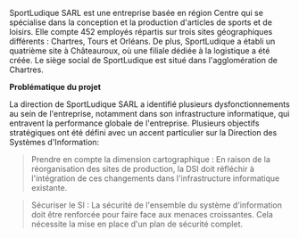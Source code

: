

SportLudique SARL est une entreprise basée en région Centre qui se spécialise dans la conception et la production d'articles de sports et de loisirs. Elle compte 452 employés répartis sur trois sites géographiques différents : Chartres, Tours et Orléans. De plus, SportLudique a établi un quatrième site à Châteauroux, où une filiale dédiée à la logistique a été créée. Le siège social de SportLudique est situé dans l'agglomération de Chartres.

**Problématique du projet**

La direction de SportLudique SARL a identifié plusieurs dysfonctionnements au sein de l'entreprise, notamment dans son infrastructure informatique, qui entravent la performance globale de l'entreprise. Plusieurs objectifs stratégiques ont été défini avec un accent particulier sur la Direction des Systèmes d'Information:

>Prendre en compte la dimension cartographique : En raison de la réorganisation des sites de production, la DSI doit réfléchir à l'intégration de ces changements dans l'infrastructure informatique existante.

>Sécuriser le SI : La sécurité de l'ensemble du système d'information doit être renforcée pour faire face aux menaces croissantes. Cela nécessite la mise en place d'un plan de sécurité complet.